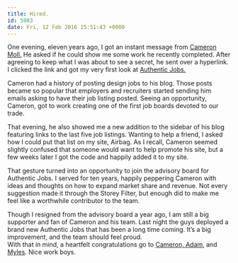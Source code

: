 ```yaml
---
title: Hired.
id: 5983
date: Fri, 12 Feb 2016 15:51:43 +0000
---
```


One evening, eleven years ago, I got an instant message from [Cameron Moll.](http://cameronmoll.com) He asked if he could show me some work he recently completed. After agreeing to keep what I was about to see a secret, he sent over a hyperlink. I clicked the link and got my very first look at [Authentic Jobs.](https://authenticjobs.com)  

 Cameron had a history of posting design jobs to his blog. Those posts became so popular that employers and recruiters started sending him emails asking to have their job listing posted. Seeing an opportunity, Cameron, got to work creating one of the first job boards devoted to our trade.  

 That evening, he also showed me a new addition to the sidebar of his blog featuring links to the last five job listings. Wanting to help a friend, I asked how I could put that list on my site, Airbag. As I recall, Cameron seemed slightly confused that someone would want to help promote his site, but a few weeks later I got the code and happily added it to my site.  
 
 That gesture turned into an opportunity to join the advisory board for Authentic Jobs. I served for ten years, happily peppering Cameron with ideas and thoughts on how to expand market share and revenue. Not every suggestion made it through the Storey Filter, but enough did to make me feel like a worthwhile contributor to the team.  

 Though I resigned from the advisory board a year ago, I am still a big supporter and fan of Cameron and his team. Last night the guys deployed a brand new Authentic Jobs that has been a long time coming. It’s a big improvement, and the team should feel proud.  
 With that in mind, a heartfelt congratulations go to [Cameron, ](https://twitter.com/cameronmoll) [Adam](https://twitter.com/adamjspooner), and [Myles](https://twitter.com/myles). Nice work boys.


